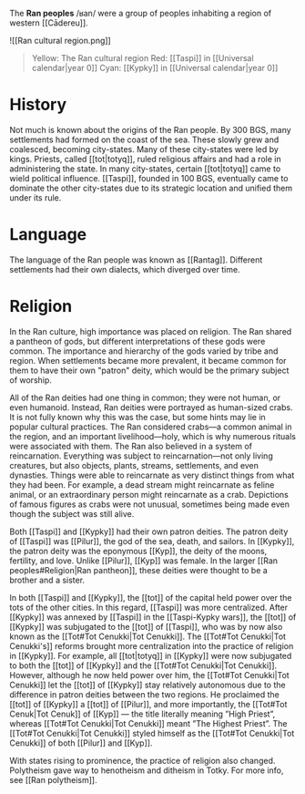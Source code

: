 The **Ran peoples** /ʁan/ were a group of peoples inhabiting a region of western [[Cādereu]].

![[Ran cultural region.png]]
> Yellow: The Ran cultural region
> Red: [[Taspi]] in [[Universal calendar|year 0]]
> Cyan: [[Kypky]] in [[Universal calendar|year 0]]

# History
Not much is known about the origins of the Ran people. By 300 BGS, many settlements had formed on the coast of the sea. These slowly grew and coalesced, becoming city-states. Many of these city-states were led by kings. Priests, called [[tot|totyq]], ruled religious affairs and had a role in administering the state. In many city-states, certain [[tot|totyq]] came to wield political influence. [[Taspi]], founded in 100 BGS, eventually came to dominate the other city-states due to its strategic location and unified them under its rule.
# Language
The language of the Ran people was known as [[Rantag]]. Different settlements had their own dialects, which diverged over time.
# Religion
In the Ran culture, high importance was placed on religion. The Ran shared a pantheon of gods, but different interpretations of these gods were common. The importance and hierarchy of the gods varied by tribe and region. When settlements became more prevalent, it became common for them to have their own "patron" deity, which would be the primary subject of worship.

All of the Ran deities had one thing in common; they were not human, or even humanoid. Instead, Ran deities were portrayed as human-sized crabs. It is not fully known why this was the case, but some hints may lie in popular cultural practices. The Ran considered crabs—a common animal in the region, and an important livelihood—holy, which is why numerous rituals were associated with them. The Ran also believed in a system of reincarnation. Everything was subject to reincarnation—not only living creatures, but also objects, plants, streams, settlements, and even dynasties. Things were able to reincarnate as very distinct things from what they had been. For example, a dead stream might reincarnate as feline animal, or an extraordinary person might reincarnate as a crab. Depictions of famous figures as crabs were not unusual, sometimes being made even though the subject was still alive.

Both [[Taspi]] and [[Kypky]] had their own patron deities. The patron deity of [[Taspi]] was [[Pilur]], the god of the sea, death, and sailors. In [[Kypky]], the patron deity was the eponymous [[Kyp]], the deity of the moons, fertility, and love. Unlike [[Pilur]], [[Kyp]] was female. In the larger [[Ran peoples#Religion|Ran pantheon]], these deities were thought to be a brother and a sister.

In both [[Taspi]] and [[Kypky]], the [[tot]] of the capital held power over the tots of the other cities. In this regard, [[Taspi]] was more centralized. After [[Kypky]] was annexed by [[Taspi]] in the [[Taspi-Kypky wars]], the [[tot]] of [[Kypky]] was subjugated to the [[tot]] of [[Taspi]], who was by now also known as the [[Tot#Tot Cenukki|Tot Cenukki]]. The [[Tot#Tot Cenukki|Tot Cenukki's]] reforms brought more centralization into the practice of religion in [[Kypky]]. For example, all [[tot|totyq]] in [[Kypky]] were now subjugated to both the [[tot]] of [[Kypky]] and the [[Tot#Tot Cenukki|Tot Cenukki]]. However, although he now held power over him, the [[Tot#Tot Cenukki|Tot Cenukki]] let the [[tot]] of [[Kypky]] stay relatively autonomous due to the difference in patron deities between the two regions. He proclaimed the [[tot]] of [[Kypky]] a [[tot]] of [[Pilur]], and more importantly, the [[Tot#Tot Cenuk|Tot Cenuk]] of [[Kyp]] — the title literally meaning ”High Priest”, whereas [[Tot#Tot Cenukki|Tot Cenukki]] meant ”The Highest Priest”. The [[Tot#Tot Cenukki|Tot Cenukki]] styled himself as the [[Tot#Tot Cenukki|Tot Cenukki]] of both [[Pilur]] and [[Kyp]].

With states rising to prominence, the practice of religion also changed. Polytheism gave way to henotheism and ditheism in Totky. For more info, see [[Ran polytheism]].